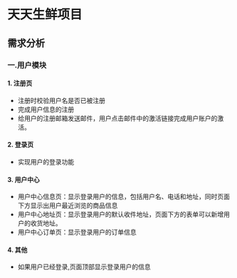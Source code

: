 # 天天生鲜项目

## 需求分析

### 一.用户模块

#### 1. 注册页
+ 注册时校验用户名是否已被注册
+ 完成用户信息的注册
+ 给用户的注册邮箱发送邮件，用户点击邮件中的激活链接完成用户账户的激活。


#### 2. 登录页
+ 实现用户的登录功能


#### 3. 用户中心
+ 用户中心信息页：显示登录用户的信息，包括用户名、电话和地址，同时页面下方显示出用户最近浏览的商品信息
+ 用户中心地址页：显示登录用户的默认收件地址，页面下方的表单可以新增用户的收货地址。
+ 用户中心订单页：显示登录用户的订单信息


#### 4. 其他
+ 如果用户已经登录,页面顶部显示登录用户的信息